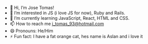 - 👋 Hi, I’m Jose Tomas!
- 👀 I’m interested in JS (i love JS for now), Ruby and Rails.
- 🌱 I’m currently learning JavaScript, React, HTML and CSS.
- 📫 How to reach me j_tomas_93@hotmail.com
- 😄 Pronouns: He/Him
- ⚡ Fun fact: I have a fat orange cat, hes name is Aslan and i love it

<!---
Xtremono/Xtremono is a ✨ special ✨ repository because its `README.md` (this file) appears on your GitHub profile.
You can click the Preview link to take a look at your changes.
--->
